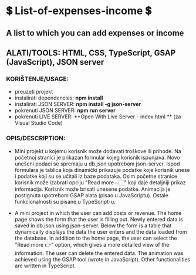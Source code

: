 #  💲  List-of-expenses-income 💲 

## A list to which you can add expenses or income

## ALATI/TOOLS: HTML, CSS, TypeScript, GSAP (JavaScript), JSON server

### KORIŠTENJE/USAGE:
- preuzeti projekt
- instalirati dependencies: **npm install**
- instalirati JSON SERVER: **npm install -g json-server**
- pokrenuti JSON SERVER: **npm run server**
- pokrenuti LIVE SERVER: **Open With Live Server - index.html ** (za Visual Studio Code)


### OPIS/DESCRIPTION:
- Mini projekt u kojemu korisnik može dodavati troškove ili prihode. Na početnoj stranici je prikazan formular kojeg korisnik ispunjava. Novo unešeni podaci se spremaju u db.json upotrebom json-server. Ispod formulara je tablica koja dinamički prikazuje podatke koje korisnik unese i podatke koji su se učitali iz baze podataka. Osim početne stranice korisnik može izabrati opciju "Read more 👉🏻" koji daje detaljniji prikaz informacija. Korisnik može brisati unesene podatke.  Animacija je postignuta upotrebom GSAP alata (pisao u JavaScriptu). Ostale funkcionalnosti su pisane u TypeScript-u.

- A mini project in which the user can add costs or revenue. The home page shows the form that the user is filling out. Newly entered data is saved in db.json using json-server. Below the form is a table that dynamically displays the data the user enters and the data loaded from the database. In addition to the home page, the user can select the "Read more 👉" option, which gives a more detailed view of the information. The user can delete the entered data. The animation was achieved using the GSAP tool (wrote in JavaScript). Other functionalities are written in TypeScript.
